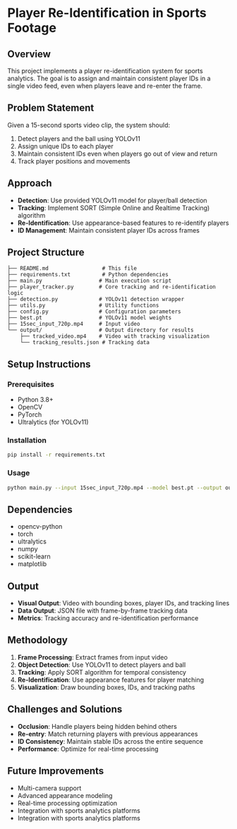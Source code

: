# Player Re-Identification in Sports Footage

## Overview

This project implements a player re-identification system for sports analytics. The goal is to assign and maintain consistent player IDs in a single video feed, even when players leave and re-enter the frame.

## Problem Statement

Given a 15-second sports video clip, the system should:

1. Detect players and the ball using YOLOv11
2. Assign unique IDs to each player
3. Maintain consistent IDs even when players go out of view and return
4. Track player positions and movements

## Approach

- **Detection**: Use provided YOLOv11 model for player/ball detection
- **Tracking**: Implement SORT (Simple Online and Realtime Tracking) algorithm
- **Re-Identification**: Use appearance-based features to re-identify players
- **ID Management**: Maintain consistent player IDs across frames

## Project Structure

```text
├── README.md                 # This file
├── requirements.txt          # Python dependencies
├── main.py                  # Main execution script
├── player_tracker.py        # Core tracking and re-identification logic
├── detection.py             # YOLOv11 detection wrapper
├── utils.py                 # Utility functions
├── config.py                # Configuration parameters
├── best.pt                  # YOLOv11 model weights
├── 15sec_input_720p.mp4     # Input video
└── output/                  # Output directory for results
    ├── tracked_video.mp4    # Video with tracking visualization
    └── tracking_results.json # Tracking data
```

## Setup Instructions

### Prerequisites

- Python 3.8+
- OpenCV
- PyTorch
- Ultralytics (for YOLOv11)

### Installation

```bash
pip install -r requirements.txt
```

### Usage

```bash
python main.py --input 15sec_input_720p.mp4 --model best.pt --output output/
```

## Dependencies

- opencv-python
- torch
- ultralytics
- numpy
- scikit-learn
- matplotlib

## Output

- **Visual Output**: Video with bounding boxes, player IDs, and tracking lines
- **Data Output**: JSON file with frame-by-frame tracking data
- **Metrics**: Tracking accuracy and re-identification performance

## Methodology

1. **Frame Processing**: Extract frames from input video
2. **Object Detection**: Use YOLOv11 to detect players and ball
3. **Tracking**: Apply SORT algorithm for temporal consistency
4. **Re-Identification**: Use appearance features for player matching
5. **Visualization**: Draw bounding boxes, IDs, and tracking paths

## Challenges and Solutions

- **Occlusion**: Handle players being hidden behind others
- **Re-entry**: Match returning players with previous appearances
- **ID Consistency**: Maintain stable IDs across the entire sequence
- **Performance**: Optimize for real-time processing

## Future Improvements

- Multi-camera support
- Advanced appearance modeling
- Real-time processing optimization
- Integration with sports analytics platforms
- Integration with sports analytics platforms
